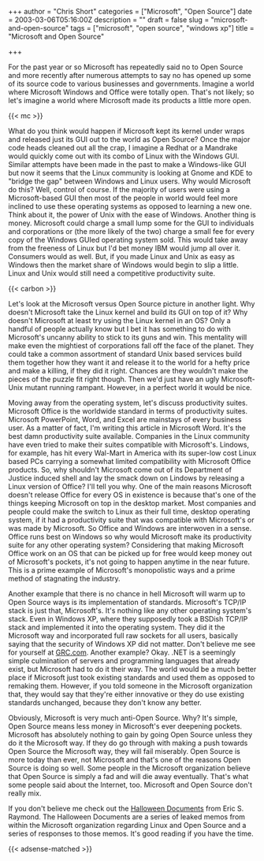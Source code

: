 +++
author = "Chris Short"
categories = ["Microsoft", "Open Source"]
date = 2003-03-06T05:16:00Z
description = ""
draft = false
slug = "microsoft-and-open-source"
tags = ["microsoft", "open source", "windows xp"]
title = "Microsoft and Open Source"

+++

For the past year or so Microsoft has repeatedly said no to Open Source and more recently after numerous attempts to say no has opened up some of its source code to various businesses and governments. Imagine a world where Microsoft Windows and Office were totally open. That's not likely; so let's imagine a world where Microsoft made its products a little more open.

{{< mc >}}

What do you think would happen if Microsoft kept its kernel under wraps and released just its GUI out to the world as Open Source? Once the major code heads cleaned out all the crap, I imagine a Redhat or a Mandrake would quickly come out with its combo of Linux with the Windows GUI. Similar attempts have been made in the past to make a Windows-like GUI but now it seems that the Linux community is looking at Gnome and KDE to "bridge the gap" between Windows and Linux users. Why would Microsoft do this? Well, control of course. If the majority of users were using a Microsoft-based GUI then most of the people in world would feel more inclined to use these operating systems as opposed to learning a new one. Think about it, the power of Unix with the ease of Windows. Another thing is money. Microsoft could charge a small lump some for the GUI to individuals and corporations or (the more likely of the two) charge a small fee for every copy of the Windows GUIed operating system sold. This would take away from the freeness of Linux but I'd bet money IBM would jump all over it. Consumers would as well. But, if you made Linux and Unix as easy as Windows then the market share of Windows would begin to slip a little. Linux and Unix would still need a competitive productivity suite.

{{< carbon >}}

Let's look at the Microsoft versus Open Source picture in another light. Why doesn't Microsoft take the Linux kernel and build its GUI on top of it? Why doesn't Microsoft at least try using the Linux kernel in an OS? Only a handful of people actually know but I bet it has something to do with Microsoft's uncanny ability to stick to its guns and win. This mentality will make even the mightiest of corporations fall off the face of the planet. They could take a common assortment of standard Unix based services build them together how they want it and release it to the world for a hefty price and make a killing, if they did it right. Chances are they wouldn't make the pieces of the puzzle fit right though. Then we'd just have an ugly Microsoft-Unix mutant running rampant. However, in a perfect world it would be nice.

Moving away from the operating system, let's discuss productivity suites. Microsoft Office is the worldwide standard in terms of productivity suites. Microsoft PowerPoint, Word, and Excel are mainstays of every business user. As a matter of fact, I'm writing this article in Microsoft Word. It's the best damn productivity suite available. Companies in the Linux community have even tried to make their suites compatible with Microsoft's. Lindows, for example, has hit every Wal-Mart in America with its super-low cost Linux based PCs carrying a somewhat limited compatibility with Microsoft Office products. So, why shouldn't Microsoft come out of its Department of Justice induced shell and lay the smack down on Lindows by releasing a Linux version of Office? I'll tell you why. One of the main reasons Microsoft doesn't release Office for every OS in existence is because that's one of the things keeping Microsoft on top in the desktop market. Most companies and people could make the switch to Linux as their full time, desktop operating system, if it had a productivity suite that was compatible with Microsoft's or was made by Microsoft. So Office and Windows are interwoven in a sense. Office runs best on Windows so why would Microsoft make its productivity suite for any other operating system? Considering that making Microsoft Office work on an OS that can be picked up for free would keep money out of Microsoft's pockets, it's not going to happen anytime in the near future. This is a prime example of Microsoft's monopolistic ways and a prime method of stagnating the industry.

Another example that there is no chance in hell Microsoft will warm up to Open Source ways is its implementation of standards. Microsoft's TCP/IP stack is just that, Microsoft's. It's nothing like any other operating system's stack. Even in Windows XP, where they supposedly took a BSDish TCP/IP stack and implemented it into the operating system. They did it the Microsoft way and incorporated full raw sockets for all users, basically saying that the security of Windows XP did not matter. Don't believe me see for yourself at [GRC.com](https://www.grc.com/). Another example? Okay. .NET is a seemingly simple culmination of servers and programming languages that already exist, but Microsoft had to do it their way. The world would be a much better place if Microsoft just took existing standards and used them as opposed to remaking them. However, if you told someone in the Microsoft organization that, they would say that they're either innovative or they do use existing standards unchanged, because they don't know any better.

Obviously, Microsoft is very much anti-Open Source. Why? It's simple, Open Source means less money in Microsoft's ever deepening pockets. Microsoft has absolutely nothing to gain by going Open Source unless they do it the Microsoft way. If they do go through with making a push towards Open Source the Microsoft way, they will fail miserably. Open Source is more today than ever, not Microsoft and that's one of the reasons Open Source is doing so well. Some people in the Microsoft organization believe that Open Source is simply a fad and will die away eventually. That's what some people said about the Internet, too. Microsoft and Open Source don't really mix.

If you don't believe me check out the [Halloween Documents](http://catb.org/~esr/halloween/index.html) from Eric S. Raymond. The Halloween Documents are a series of leaked memos from within the Microsoft organization regarding Linux and Open Source and a series of responses to those memos. It's good reading if you have the time.

{{< adsense-matched >}}
